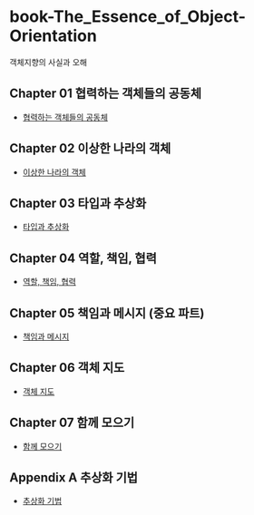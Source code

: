 # book-The_Essence_of_Object-Orientation

객체지향의 사실과 오해

## Chapter 01 협력하는 객체들의 공동체

<ul>
    <li><a href="docs/협력하는 객체들의 공동체.md">협력하는 객체들의 공동체</a></li>
</ul>

## Chapter 02 이상한 나라의 객체

<ul>
    <li><a href="docs/이상한 나라의 객체.md">이상한 나라의 객체</a></li>
</ul>

## Chapter 03 타입과 추상화

<ul>
    <li><a href="docs/타입과 추상화.md">타입과 추상화</a></li>
</ul>

## Chapter 04 역할, 책임, 협력

<ul>
    <li><a href="docs/역할책임협력.md">역할, 책임, 협력</a></li>
</ul>

## Chapter 05 책임과 메시지 (중요 파트)

<ul>
    <li><a href="docs/책임과 메시지.md">책임과 메시지</a></li>
</ul>

## Chapter 06 객체 지도

<ul>
    <li><a href="docs/객체 지도.md">객체 지도</a></li>
</ul>

## Chapter 07 함께 모으기

<ul>
    <li><a href="docs/함께 모으기.md">함께 모으기</a></li>
</ul>

## Appendix A 추상화 기법

<ul>
    <li><a href="docs/추상화 기법.md">추상화 기법</a></li>
</ul>